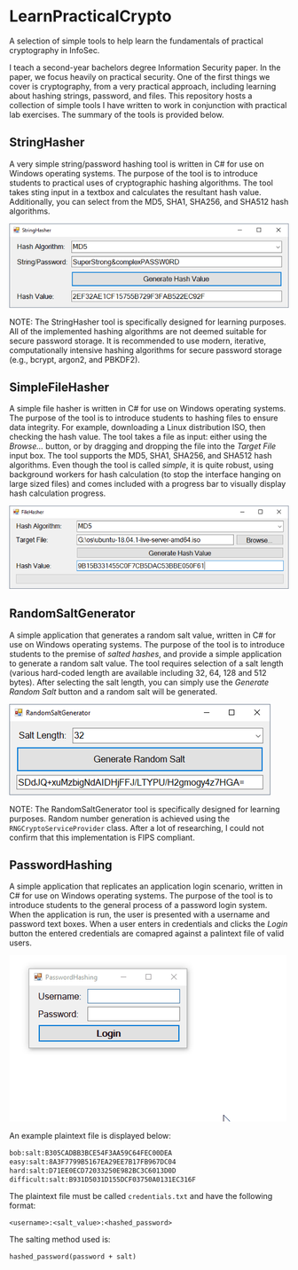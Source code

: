 # LearnPracticalCrypto

A selection of simple tools to help learn the fundamentals of practical cryptography in InfoSec. 

I teach a second-year bachelors degree Information Security paper. In the paper, we focus heavily on practical security. One of the first things we cover is cryptography, from a very practical approach, including learning about hashing strings, password, and files. This repository hosts a collection of simple tools I have written to work in conjunction with practical lab exercises. The summary of the tools is provided below.

## StringHasher

A very simple string/password hashing tool is written in C# for use on Windows operating systems. The purpose of the tool is to introduce students to practical uses of cryptographic hashing algorithms. The tool takes sting input in a textbox and calculates the resultant hash value. Additionally, you can select from the MD5, SHA1, SHA256, and SHA512 hash algorithms.

![Screenshot of the StringHasher application](resources/StringHasher.png)

NOTE: The StringHasher tool is specifically designed for learning purposes. All of the implemented hashing algorithms are not deemed suitable for secure password storage. It is recommended to use modern, iterative, computationally intensive hashing algorithms for secure password storage (e.g., bcrypt, argon2, and PBKDF2).

## SimpleFileHasher

A simple file hasher is written in C# for use on Windows operating systems. The purpose of the tool is to introduce students to hashing files to ensure data integrity. For example, downloading a Linux distribution ISO, then checking the hash value. The tool takes a file as input: either using the _Browse..._ button, or by dragging and dropping the file into the _Target File_ input box. The tool supports the MD5, SHA1, SHA256, and SHA512 hash algorithms. Even though the tool is called _simple_, it is quite robust, using background workers for hash calculation (to stop the interface hanging on large sized files) and comes included with a progress bar to visually display hash calculation progress.

![Screenshot of the SimpleFileHasher application](resources/SimpleFileHasher.png)

## RandomSaltGenerator

A simple application that generates a random salt value, written in C# for use on Windows operating systems. The purpose of the tool is to introduce students to the premise of _salted hashes_, and provide a simple application to generate a random salt value. The tool requires selection of a salt length (various hard-coded length are available including 32, 64, 128 and 512 bytes). After selecting the salt length, you can simply use the _Generate Random Salt_ button and a random salt will be generated. 

![Screenshot of the RandomSaltGenerator application](resources/RandomSaltGenerator.png)

NOTE: The RandomSaltGenerator tool is specifically designed for learning purposes. Random number generation is achieved using the `RNGCryptoServiceProvider` class. After a lot of researching, I could not confirm that this implementation is FIPS compliant.

## PasswordHashing

A simple application that replicates an application login scenario, written in C# for use on Windows operating systems. The purpose of the tool is to introduce students to the general process of a password login system. When the application is run, the user is presented with a username and password text boxes. When a user enters in credentials and clicks the _Login_ button the entered credentials are comapred against a palintext file of valid users. 

![Screenshot of the PasswordHashing application](resources/PasswordHashing.gif)

An example plaintext file is displayed below:

```
bob:salt:B305CADBB3BCE54F3AA59C64FEC00DEA
easy:salt:8A3F7799B5167EA29EE7B17FB967DC04
hard:salt:D71EE0ECD72033250E982BC3C6013D0D
difficult:salt:B931D5031D155DCF03750A0131EC316F
```

The plaintext file must be called `credentials.txt` and have the following format:

```
<username>:<salt_value>:<hashed_password>
```

The salting method used is: 

```
hashed_password(password + salt)
```
